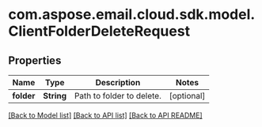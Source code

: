 
# com.aspose.email.cloud.sdk.model.ClientFolderDeleteRequest

## Properties
Name | Type | Description | Notes
------------ | ------------- | ------------- | -------------
**folder** | **String** | Path to folder to delete.              |  [optional]


[[Back to Model list]](README.md#documentation-for-models) [[Back to API list]](README.md#documentation-for-api-endpoints) [[Back to API README]](README.md)

